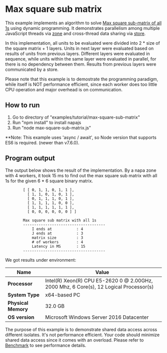 # Max square sub matrix
This example implements an algorithm to solve [Max square sub-matrix of all 1s](http://www.geeksforgeeks.org/maximum-size-sub-matrix-with-all-1s-in-a-binary-matrix/) using dynamic programming. It demonstrates parallelism among multiple JavaScript threads via [zone](https://github.com/Microsoft/napajs/wiki/introduction#zone) and cross-thread data sharing via [store](https://github.com/Microsoft/napajs/wiki/introduction#cross-worker-storage).

In this implementation, all units to be evaluated were divided into 2 * size of the square matrix + 1 layers. Units in next layer were evaluated based on results of units from previous layers. Different layers were evaluated in sequence, while units within the same layer were evaluated in parallel, for there is no dependency between them. Results from previous layers were communicated by a store. 

Please note that this example is to demostrate the programming paradigm, while itself is NOT performance efficient, since each worker does too little CPU operation and major overhead is on communication.

## How to run
1. Go to directory of "examples/tutorial/max-square-sub-matrix"
2. Run "npm install" to install napajs
3. Run "node max-square-sub-matrix.js"

\**Note: This example uses 'async / await', so Node version that supports ES6 is required. (newer than v7.6.0).

## Program output
The output below shows the result of the implementation. By a napa zone with 4 workers, it took 15 ms to find out the max square sub matrix with all 1s for the given 6 * 6 square binary matrix.
```
        [ [ 0, 1, 1, 0, 1, 1 ],
          [ 1, 1, 0, 1, 0, 1 ],
          [ 0, 1, 1, 1, 0, 1 ],
          [ 1, 1, 1, 1, 0, 0 ],
          [ 1, 1, 1, 1, 1, 1 ],
          [ 0, 0, 0, 0, 0, 0 ] ]

        Max square sub matrix with all 1s
        -------------------------------------
            I ends at           : 4
            J ends at           : 3
            matrix size         : 3
            # of workers        : 4
            Latency in MS       : 15
        -------------------------------------
```
We got results under environment:

| Name              | Value                                                                                 |
|-------------------|---------------------------------------------------------------------------------------|
|**Processor**      |Intel(R) Xeon(R) CPU E5-2620 0 @ 2.00GHz, 2000 Mhz, 6 Core(s), 12 Logical Processor(s) |
|**System Type**    |x64-based PC                                                                           |
|**Physical Memory**|32.0 GB                                                                                |
|**OS version**     |Microsoft Windows Server 2016 Datacenter                                               |


The purpose of this example is to demonstrate shared data access across different isolates. It's not performance efficient. Your code should minimize shared data access since it comes with an overload. Please refer to [Benchmark](https://github.com/Microsoft/napajs/blob/master/benchmark/README.md) to see performance details.

